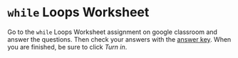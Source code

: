 `while` Loops Worksheet
===============

Go to the `while` Loops Worksheet assignment on google classroom and answer the questions. Then check your answers with the [answer key](https://docs.google.com/document/d/1MhoTlHKdn2M2pa3ROFDzJ4KJWDPISwOo1kSNx8bvIXg/edit). When you are finished, be sure to click *Turn in*.
